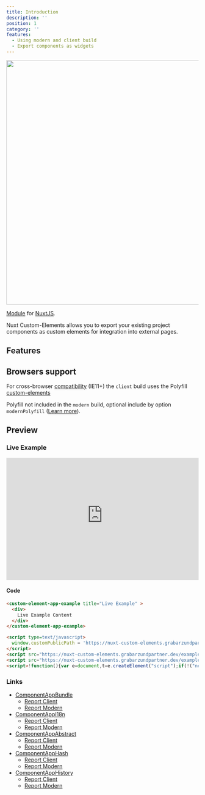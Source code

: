 ```yaml
---
title: Introduction
description: ''
position: 1
category: ''
features:
  - Using modern and client build
  - Export components as widgets
---
```


<!-- <img src="/preview.png" class="light-img" width="1280" height="640" alt=""/>
<img src="/preview-dark.png" class="dark-img" width="1280" height="640" alt=""/> -->
<img src="/intro-light.png" width="1280" height="640" alt=""/>

[Module]() for [NuxtJS](https://nuxtjs.org).

Nuxt Custom-Elements allows you to export your existing project components as custom elements for integration into external pages.

## Features

<list :items="features"></list>

## Browsers support

For cross-browser [compatibility](https://github.com/ungap/custom-elements#compatibility) (IE11+) the `client` build uses the Polyfill [custom-elements](https://github.com/ungap/custom-elements)

<alert type="warning">Polyfill not included in the `modern` build, optional include by option `modernPolyfill` ([Learn more](https://nuxt-custom-elements.grabarzundpartner.dev/options/#modernpolyfill)).</alert>

## Preview

### Live Example

<iframe style="width: 100%; height: 320px; border: none;" src="https://nuxt-custom-elements.grabarzundpartner.dev/example/component-app-example/"></iframe>

#### Code

```html
<custom-element-app-example title="Live Example" >
  <div>
    Live Example Content
  </div>
</custom-element-app-example>

<script type=text/javascript>
  window.customPublicPath = 'https://nuxt-custom-elements.grabarzundpartner.dev/example/component-app-example/';
</script>
<script src="https://nuxt-custom-elements.grabarzundpartner.dev/example/component-app-example/component-app-example.modern.js" type="module"></script>
<script src="https://nuxt-custom-elements.grabarzundpartner.dev/example/component-app-example/component-app-example.client.js" nomodule></script>
<script>!function(){var e=document,t=e.createElement("script");if(!("noModule"in t)&&"onbeforeload"in t){var n=!1;e.addEventListener("beforeload",function(e){if(e.target===t)n=!0;else if(!e.target.hasAttribute("nomodule")||!n)return;e.preventDefault()},!0),t.type="module",t.src=".",e.head.appendChild(t),t.remove()}}();</script>
```

### Links

- [ComponentAppBundle](https://nuxt-custom-elements.grabarzundpartner.dev/example/component-app-bundle/)
  - [Report Client](https://nuxt-custom-elements.grabarzundpartner.dev/example/reports/webpack/nuxt-custom-elements/component-app-bundle/client.html)
  - [Report Modern](https://nuxt-custom-elements.grabarzundpartner.dev/example/reports/webpack/nuxt-custom-elements/component-app-bundle/modern.html)
- [ComponentAppI18n](https://nuxt-custom-elements.grabarzundpartner.dev/example/component-app-i18n/)
  - [Report Client](https://nuxt-custom-elements.grabarzundpartner.dev/example/reports/webpack/nuxt-custom-elements/component-app-i18n/client.html)
  - [Report Modern](https://nuxt-custom-elements.grabarzundpartner.dev/example/reports/webpack/nuxt-custom-elements/component-app-i18n/modern.html)
- [ComponentAppAbstract](https://nuxt-custom-elements.grabarzundpartner.dev/example/component-app-abstract/)
  - [Report Client](https://nuxt-custom-elements.grabarzundpartner.dev/example/reports/webpack/nuxt-custom-elements/component-app-abstract/client.html)
  - [Report Modern](https://nuxt-custom-elements.grabarzundpartner.dev/example/reports/webpack/nuxt-custom-elements/component-app-abstract/modern.html)
- [ComponentAppHash](https://nuxt-custom-elements.grabarzundpartner.dev/example/component-app-hash/)
  - [Report Client](https://nuxt-custom-elements.grabarzundpartner.dev/example/reports/webpack/nuxt-custom-elements/component-app-hash/client.html)
  - [Report Modern](https://nuxt-custom-elements.grabarzundpartner.dev/example/reports/webpack/nuxt-custom-elements/component-app-hash/modern.html) 
- [ComponentAppHistory](https://nuxt-custom-elements.grabarzundpartner.dev/example/component-app-history/)
  - [Report Client](https://nuxt-custom-elements.grabarzundpartner.dev/example/reports/webpack/nuxt-custom-elements/component-app-history/client.html)
  - [Report Modern](https://nuxt-custom-elements.grabarzundpartner.dev/example/reports/webpack/nuxt-custom-elements/component-app-history/modern.html)

